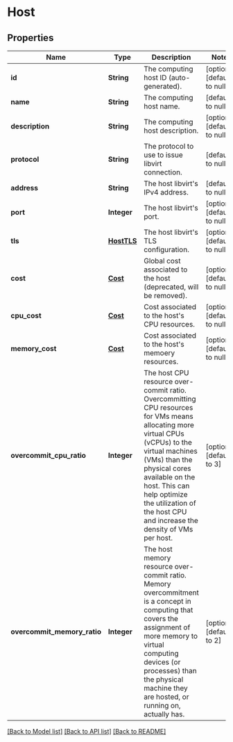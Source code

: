 # Host
## Properties

| Name | Type | Description | Notes |
|------------ | ------------- | ------------- | -------------|
| **id** | **String** | The computing host ID (auto-generated). | [optional] [default to null] |
| **name** | **String** | The computing host name. | [default to null] |
| **description** | **String** | The computing host description. | [optional] [default to null] |
| **protocol** | **String** | The protocol to use to issue libvirt connection. | [default to null] |
| **address** | **String** | The host libvirt&#39;s IPv4 address. | [default to null] |
| **port** | **Integer** | The host libvirt&#39;s port. | [optional] [default to null] |
| **tls** | [**HostTLS**](.md) | The host libvirt&#39;s TLS configuration. | [optional] [default to null] |
| **cost** | [**Cost**](.md) | Global cost associated to the host (deprecated, will be removed). | [optional] [default to null] |
| **cpu\_cost** | [**Cost**](.md) | Cost associated to the host&#39;s CPU resources. | [optional] [default to null] |
| **memory\_cost** | [**Cost**](.md) | Cost associated to the host&#39;s memoery resources. | [optional] [default to null] |
| **overcommit\_cpu\_ratio** | **Integer** | The host CPU resource over-commit ratio. Overcommitting CPU resources for VMs means allocating more virtual CPUs (vCPUs) to the virtual machines (VMs) than the physical cores available on the host. This can help optimize the utilization of the host CPU and increase the density of VMs per host. | [optional] [default to 3] |
| **overcommit\_memory\_ratio** | **Integer** | The host memory resource over-commit ratio. Memory overcommitment is a concept in computing that covers the assignment of more memory to virtual computing devices (or processes) than the physical machine they are hosted, or running on, actually has. | [optional] [default to 2] |

[[Back to Model list]](../README.md#documentation-for-models) [[Back to API list]](../README.md#documentation-for-api-endpoints) [[Back to README]](../README.md)

